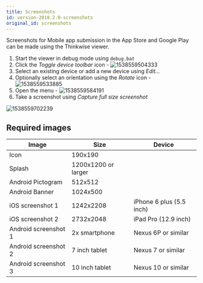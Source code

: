 ```yaml
---
title: Screenshots
id: version-2018.2.0-screenshots
original_id: screenshots
---
```


Screenshots for Mobile app submission in the App Store and Google Play can be made using the Thinkwise viewer.

1. Start the viewer in debug mode using `debug.bat`
1. Click the *Toggle device toolbar* icon - ![1538559504333](assets/sf/1538559504333.png)
1. Select an existing device or add a new device using *Edit...*
1. Optionally select an orientation using the *Rotate* icon - ![1538559533885](assets/sf/1538559533885.png)
1. Open the menu - ![1538559584191](assets/sf/1538559584191.png)
1. Take a screenshot using *Capture full size
   screenshot*

![1538559702239](assets/sf/1538559702239.png)

## Required images

| Image                | Size                | Device                   |
| -------------------- | ------------------- | ------------------------ |
| Icon                 | 190x190             |                          |
| Splash               | 1200x1200 or larger |                          |
| Android Pictogram    | 512x512             |                          |
| Android Banner       | 1024x500            |                          |
| iOS screenshot 1     | 1242x2208           | iPhone 6 plus (5.5 inch) |
| iOS screenshot 2     | 2732x2048           | iPad Pro (12.9 inch)     |
| Android screenshot 1 | 2x smartphone       | Nexus 6P or similar      |
| Android screenshot 2 | 7 inch tablet       | Nexus 7 or similar       |
| Android screenshot 3 | 10 inch tablet      | Nexus 10 or similar      |